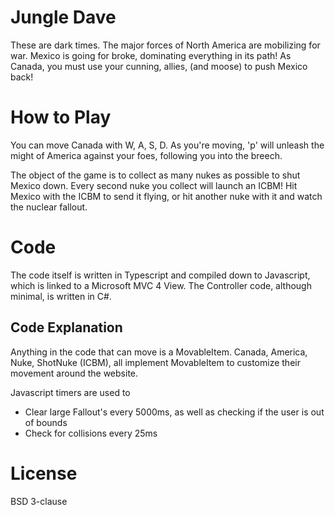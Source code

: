 # Jungle Dave
These are dark times. The major forces of North America are mobilizing for war. Mexico is going for broke, dominating everything in its path! As Canada, you must use your cunning, allies, (and moose) to push Mexico back!

# How to Play
You can move Canada with W, A, S, D. As you're moving, 'p' will unleash the might of America against your foes, following you into the breech.

The object of the game is to collect as many nukes as possible to shut Mexico down. Every second nuke you collect will launch an ICBM! Hit Mexico with the ICBM to send it flying, or hit another nuke with it and watch the nuclear fallout.

# Code
The code itself is written in Typescript and compiled down to Javascript, which is linked to a Microsoft MVC 4 View. The Controller code, although minimal, is written in C#.

## Code Explanation
Anything in the code that can move is a MovableItem. Canada, America, Nuke, ShotNuke (ICBM), all implement MovableItem to customize their movement around the website.

Javascript timers are used to

* Clear large Fallout's every 5000ms, as well as checking if the user is out of bounds
* Check for collisions every 25ms

# License
BSD 3-clause
